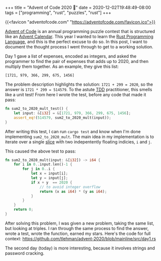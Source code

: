+++
title = "Advent of Code 2020 🎄"
date = 2020-12-02T19:48:49-08:00
tags = ["programming", "rust", "puzzles", "rust"]
+++

{{<favicon "adventofcode.com" "https://adventofcode.com/favicon.ico">}}

[Advent of Code](https://adventofcode.com/) is an annual programming puzzle contest that is structured like an [Advent Calendar](https://en.wikipedia.org/wiki/Advent_calendar). This year I wanted to learn the [Rust Programming Language](https://rust-lang.org), and this is the perfect excuse to do so. In this post, I want to document the thought process I went through to get to a working solution.

Day 1 gave a list of expenses, encoded as integers, and asked the programmer to find the pair of expenses that adds up to 2020, and then multiply them together. As an example, they give this list:


```
[1721, 979, 366, 299, 675, 1456]
```

The problem description highlights the solution: `1721 + 299 = 2020`, so the answer is `1721 * 299 = 514579`. To the astute [TDD](https://en.wikipedia.org/wiki/Test-driven_development) practitioner, this smells like a unit test! From here I wrote the test, before any code that made it pass:

```rust
fn sum2_to_2020_mult_test() {
    let input: &[i32] = &[1721, 979, 366, 299, 675, 1456];
    assert_eq!(514579, sum2_to_2020_mult(input));
}
```

After writing this test, I can run `cargo test` and know when I'm done implementing `sum2_to_2020_mult`. The main idea in my implementation is to iterate over a single [slice](https://doc.rust-lang.org/std/slice/index.html) with two indepentently floating indicies, `i` and `j`.

This caused the above test to pass:

```rust
fn sum2_to_2020_mult(input: &[i32]) -> i64 {
    for i in 0..input.len()-1 {
        for j in 0..i {
            let x = input[i];
            let y = input[j];
            if x + y  == 2020 {
                // to avoid integer overflow
                return (x as i64) * (y as i64);
            }
        }
    }
    return 0;
}
```

After solving this problem, I was given a new problem, taking the same list, but looking at triples. I ran through the same process to find the answer, wrote a test, wrote the function, earned my stars. Here's the code for full context: https://github.com/tlehman/advent-2020/blob/mainline/src/day1.rs

The second day (today) is more interesting, because it involves strings and password cracking.